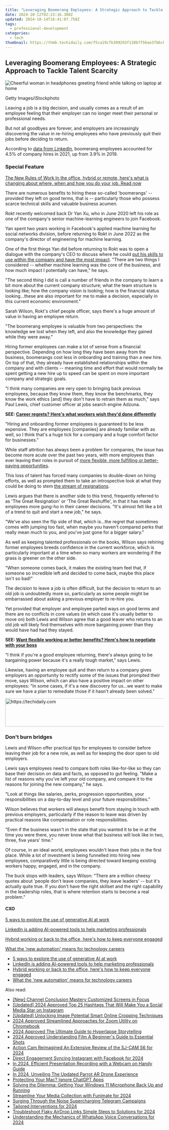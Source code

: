 ```yaml
---
title: "Leveraging Boomerang Employees: A Strategic Approach to Tackle Talent Scarcity"
date: 2024-10-12T02:23:16.300Z
updated: 2024-10-14T16:41:07.758Z
tags:
  - professional-development
categories:
  - tech
thumbnail: https://thmb.techidaily.com/f5ca19cfb399293f128bff56ae3fb6cb8b3fe3b136dab287938aeaf206fdd815.jpg
---
```


## Leveraging Boomerang Employees: A Strategic Approach to Tackle Talent Scarcity

![Cheerful woman in headphones greeting friend while talking on laptop at home](https://www.zdnet.com/a/img/resize/e88a5a631cc15966c7871fd851418a2fb54d7b63/2020/06/22/c1e06924-4663-43d7-b0ad-1732c22ba2f3/istock-12162723011.jpg?auto=webp&width=1280)

Getty Images/iStockphoto

Leaving a job is a big decision, and usually comes as a result of an employee feeling that their employer can no longer meet their personal or professional needs.

But not all goodbyes are forever, and employers are increasingly discovering the value in re-hiring employees who have previously quit their jobs before deciding to return.

According to [data from LinkedIn](https://www.linkedin.com/news/story/hello-its-your-old-boss-calling-5205836/), boomerang employees accounted for 4.5% of company hires in 2021, up from 3.9% in 2019.

### Special Feature

[The New Rules of Work In the office, hybrid or remote, here's what is changing about where, when and how you do your job.  Read now](https://www.zdnet.com/topic/the-new-rules-of-work/)

There are numerous benefits to hiring these so-called 'boomerangs' -- provided they left on good terms, that is -- particularly those who possess scarce technical skills and valuable business acumen.

Rokt recently welcomed back Dr Yan Xu, who in June 2020 left his role as one of the company's senior machine-learning engineers to join Facebook. 

Yan spent two years working in Facebook's applied machine learning for social networks division, before returning to Rokt in June 2022 as the company's director of engineering for machine learning.

One of the first things Yan did before returning to Rokt was to open a dialogue with the company's CEO to discuss where he could [put his skills to use within the company and have the most impact](https://www.zdnet.com/education/professional-development/upgrade-your-job/). "There are two things I considered -- whether machine learning was the core of the business, and how much impact I potentially can have," he says.

"The second thing I did is call a number of friends in the company to learn a bit more about the current company structure; what the team structure is looking like; how the company vision is looking; how is the financial status looking…these are also important for me to make a decision, especially in this current economic environment."

Sarah Wilson, Rokt's chief people officer, says there's a huge amount of value in having an employee return.

"The boomerang employee is valuable from two perspectives: the knowledge we lost when they left, and also the knowledge they gained while they were away."

Hiring former employees can make a lot of sense from a financial perspective. Depending on how long they have been away from the business, boomerangs cost less in onboarding and training than a new hire. On top of that, they already have established relationships within the company and with clients -- meaning time and effort that would normally be spent getting a new hire up to speed can be spent on more important company and strategic goals.

"I think many companies are very open to bringing back previous employees, because they know them, they know the benchmarks, they know the work ethics \[and\] they don't have to retrain them as much," says Paul Lewis, chief customer officer at jobs search engine Adzuna.

**SEE: [Career regrets? Here's what workers wish they'd done differently](https://www.zdnet.com/education/professional-development/career-regrets-heres-what-workers-wish-theyd-done-differently/)**

"Hiring and onboarding former employees is guaranteed to be less expensive. They are employees \[companies\] are already familiar with as well, so I think that's a huge tick for a company and a huge comfort factor for businesses."

While staff attrition has always been a problem for companies, the issue has become more acute over the past two years, with more employees than ever leaving their roles in pursuit of [more flexible, more fulfilling or better-paying opportunities](https://www.zdnet.com/article/remote-workers-want-new-benefits-this-is-how-employers-are-responding/).

This loss of talent has forced many companies to double-down on hiring efforts, as well as prompted them to take an introspective look at what they could be doing to stem [the stream of resignations](https://www.zdnet.com/article/workers-plan-to-quit-their-jobs-this-year-employers-need-to-deliver-change-and-fast/).

Lewis argues that there is another side to this trend, frequently referred to as 'The Great Resignation' or 'The Great Reshuffle', in that it has made employees more gung-ho in their career decisions. "It's almost felt like a bit of a trend to quit and start a new job," he says.

"We've also seen the flip side of that, which is...the regret that sometimes comes with jumping too fast, when maybe you haven't compared perks that really mean much to you, and you've just gone for a bigger salary."

As well as keeping talented professionals on the books, Wilson says rehiring former employees breeds confidence in the current workforce, which is particularly important at a time when so many workers are wondering if the grass is greener on the other side.

"When someone comes back, it makes the existing team feel that, if someone so incredible left and decided to come back, maybe this place isn't so bad!"

The decision to leave a job is often difficult, but the decision to return to an old job is undoubtedly more so, particularly as some people might be embarrassed about asking a previous employer to re-hire you.

Yet provided that employer and employee parted ways on good terms and there are no conflicts in core values (in which case it's usually better to move on) both Lewis and Wilson agree that a good leaver who returns to an old job will likely find themselves with more bargaining power than they would have had had they stayed.

**SEE: [Want flexible working or better benefits? Here's how to negotiate with your boss](https://www.zdnet.com/education/professional-development/want-flexible-working-or-better-benefits-heres-how-to-negotiate-with-your-boss/)**

"I think if you're a good employee returning, there's always going to be bargaining power because it's a really tough market," says Lewis. 

Likewise, having an employee quit and then return to a company gives employers an opportunity to rectify some of the issues that prompted their move, says Wilson, which can also have a positive impact on other employees: "In some cases, if it's a new discovery for us…we want to make sure we have a plan to remediate those if it hasn't already been solved." 

<!-- affiliate ads begin -->
<a href="https://aligracehair.sjv.io/c/5597632/1884002/19272" target="_top" id="1884002">
  <img src="//a.impactradius-go.com/display-ad/19272-1884002" border="0" alt="https://techidaily.com" width="728" height="90"/>
</a>
<img height="0" width="0" src="https://aligracehair.sjv.io/i/5597632/1884002/19272" style="position:absolute;visibility:hidden;" border="0" />
<!-- affiliate ads end -->

### Don't burn bridges 

Lewis and Wilson offer practical tips for employees to consider before leaving their job for a new role, as well as for keeping the door open to old employers.

Lewis says employees need to compare both roles like-for-like so they can base their decision on data and facts, as opposed to gut feeling. "Make a list of reasons why you've left your old company, and compare it to the reasons for joining the new company," he says.

"Look at things like salaries, perks, progression opportunities, your responsibilities on a day-to-day level and your future responsibilities."

Wilson believes that workers will always benefit from staying in touch with previous employers, particularly if the reason to leave was driven by practical reasons like compensation or role responsibilities. 

"Even if the business wasn't in the state that you wanted it to be in at the time you were there, you never know what that business will look like in two, three, five years' time."

Of course, in an ideal world, employees wouldn't leave their jobs in the first place. While a lot of investment is being funnelled into hiring new employees, comparatively little is being directed toward keeping existing workers happy, engaged, and in the company.

The buck stops with leaders, says Wilson: "There are a million cheesy quotes about 'people don't leave companies, they leave leaders' -- but it's actually quite true. If you don't have the right skillset and the right capability in the leadership roles, that is where retention starts to become a real problem."

#### CXO

[5 ways to explore the use of generative AI at work](https://www.zdnet.com/article/6-ways-business-leaders-are-exploring-generative-ai-at-work/ "5 ways to explore the use of generative AI at work")

[LinkedIn is adding AI-powered tools to help marketing professionals](https://www.zdnet.com/article/linkedin-is-adding-ai-powered-tools-to-help-marketing-professionals/ "LinkedIn is adding AI-powered tools to help marketing professionals")

[Hybrid working or back to the office, here's how to keep everyone engaged](https://www.zdnet.com/article/hybrid-working-or-back-to-the-office-heres-how-to-keep-everyone-engaged/ "Hybrid working or back to the office, here's how to keep everyone engaged")

[What the 'new automation' means for technology careers](https://www.zdnet.com/article/what-the-new-automation-means-for-technology-careers/ "What the 'new automation' means for technology careers")

* [5 ways to explore the use of generative AI at work](https://www.zdnet.com/article/6-ways-business-leaders-are-exploring-generative-ai-at-work/ "5 ways to explore the use of generative AI at work")
* [LinkedIn is adding AI-powered tools to help marketing professionals](https://www.zdnet.com/article/linkedin-is-adding-ai-powered-tools-to-help-marketing-professionals/ "LinkedIn is adding AI-powered tools to help marketing professionals")
* [Hybrid working or back to the office, here's how to keep everyone engaged](https://www.zdnet.com/article/hybrid-working-or-back-to-the-office-heres-how-to-keep-everyone-engaged/ "Hybrid working or back to the office, here's how to keep everyone engaged")
* [What the 'new automation' means for technology careers](https://www.zdnet.com/article/what-the-new-automation-means-for-technology-careers/ "What the 'new automation' means for technology careers")

<ins class="adsbygoogle"
     style="display:block"
     data-ad-format="autorelaxed"
     data-ad-client="ca-pub-7571918770474297"
     data-ad-slot="1223367746"></ins>

<ins class="adsbygoogle"
     style="display:block"
     data-ad-client="ca-pub-7571918770474297"
     data-ad-slot="8358498916"
     data-ad-format="auto"
     data-full-width-responsive="true"></ins>

<span class="atpl-alsoreadstyle">Also read:</span>
<div><ul>
<li><a href="https://youtube-clips.techidaily.com/new-channel-conclusion-mastery-customized-screens-in-focus/"><u>[New] Channel Conclusion Mastery Customized Screens in Focus</u></a></li>
<li><a href="https://instagram-clips.techidaily.com/updated-2024-approved-top-25-hashtags-that-will-make-you-a-social-media-star-on-instagram/"><u>[Updated] 2024 Approved Top 25 Hashtags That Will Make You a Social Media Star on Instagram</u></a></li>
<li><a href="https://some-tips.techidaily.com/updated-unlocking-image-potential-smart-online-cropping-techniques/"><u>[Updated] Unlocking Image Potential Smart Online Cropping Techniques</u></a></li>
<li><a href="https://some-tips.techidaily.com/2024-approved-streamlined-approaches-for-zoom-utility-on-chromebook/"><u>2024 Approved Streamlined Approaches for Zoom Utility on Chromebook</u></a></li>
<li><a href="https://some-tips.techidaily.com/2024-approved-the-ultimate-guide-to-hyperlapse-storytelling/"><u>2024 Approved The Ultimate Guide to Hyperlapse Storytelling</u></a></li>
<li><a href="https://some-tips.techidaily.com/2024-approved-understanding-film-a-beginners-guide-to-essential-shots/"><u>2024 Approved Understanding Film A Beginner's Guide to Essential Shots</u></a></li>
<li><a href="https://vp-tips.techidaily.com/action-cam-reimagined-an-extensive-review-of-the-sj-cam-s6-for-2024/"><u>Action Cam Reimagined An Extensive Review of the SJ-CAM S6 for 2024</u></a></li>
<li><a href="https://instagram-video-files.techidaily.com/direct-engagement-syncing-instagram-with-facebook-for-2024/"><u>Direct Engagement Syncing Instagram with Facebook for 2024</u></a></li>
<li><a href="https://visual-screen-recording.techidaily.com/in-2024-efficient-presentation-recording-with-a-webcam-on-handy-guide/"><u>In 2024, Efficient Presentation Recording with a Webcam on Handy Guide</u></a></li>
<li><a href="https://some-tips.techidaily.com/in-2024-unveiling-the-updated-parrot-ar-drone-experience/"><u>In 2024, Unveiling The Updated Parrot AR Drone Experience</u></a></li>
<li><a href="https://tech-savvy.techidaily.com/1721433275299-protecting-your-mac-ignore-chatgpt-apps/"><u>Protecting Your Mac? Ignore ChatGPT Apps</u></a></li>
<li><a href="https://sound-issues.techidaily.com/solving-the-dilemma-getting-your-windows-11-microphone-back-up-and-running/"><u>Solving the Dilemma: Getting Your Windows 11 Microphone Back Up and Running</u></a></li>
<li><a href="https://some-approaches.techidaily.com/streamline-your-media-collection-with-funimate-for-2024/"><u>Streamline Your Media Collection with Funimate for 2024</u></a></li>
<li><a href="https://extra-lessons.techidaily.com/surging-through-the-noise-supercharging-telegram-campaigns/"><u>Surging Through the Noise Supercharging Telegram Campaigns</u></a></li>
<li><a href="https://some-tips.techidaily.com/tailored-interventions-for-2024/"><u>Tailored Interventions for 2024</u></a></li>
<li><a href="https://some-tips.techidaily.com/troubleshoot-flaky-airdrop-links-simple-steps-to-solutions-for-2024/"><u>Troubleshoot Flaky AirDrop Links Simple Steps to Solutions for 2024</u></a></li>
<li><a href="https://some-tips.techidaily.com/understanding-the-mechanics-of-whatsapp-voice-conversations-for-2024/"><u>Understanding the Mechanics of WhatsApp Voice Conversations for 2024</u></a></li>
</ul></div>

